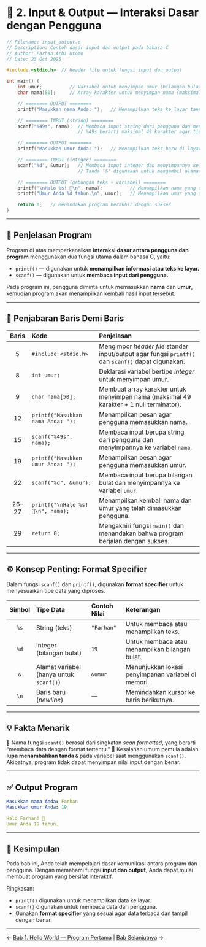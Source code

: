 
# 🧩 2. Input & Output — Interaksi Dasar dengan Pengguna

```c
// Filename: input_output.c
// Description: Contoh dasar input dan output pada bahasa C
// Author: Farhan Arbi Utomo
// Date: 23 Oct 2025

#include <stdio.h>  // Header file untuk fungsi input dan output

int main() {
    int umur;          // Variabel untuk menyimpan umur (bilangan bulat)
    char nama[50];     // Array karakter untuk menyimpan nama (maksimal 49 huruf + '\0')

    // ======== OUTPUT ========
    printf("Masukkan nama Anda: ");   // Menampilkan teks ke layar tanpa berpindah baris

    // ======== INPUT (string) ========
    scanf("%49s", nama);  // Membaca input string dari pengguna dan menyimpannya ke variabel 'nama'
                          // %49s berarti maksimal 49 karakter agar tidak melebihi kapasitas

    // ======== OUTPUT ========
    printf("Masukkan umur Anda: ");   // Menampilkan teks baru di layar

    // ======== INPUT (integer) ========
    scanf("%d", &umur);   // Membaca input integer dan menyimpannya ke variabel 'umur'
                          // Tanda '&' digunakan untuk mengambil alamat memori variabel

    // ======== OUTPUT (gabungan teks + variabel) ========
    printf("\nHalo %s! 👋\n", nama);          // Menampilkan nama yang dimasukkan pengguna
    printf("Umur Anda %d tahun.\n", umur);   // Menampilkan umur yang dimasukkan pengguna

    return 0;   // Menandakan program berakhir dengan sukses
}
```

---

## 🧠 Penjelasan Program

Program di atas memperkenalkan **interaksi dasar antara pengguna dan program** menggunakan dua fungsi utama dalam bahasa C, yaitu:

* `printf()` — digunakan untuk **menampilkan informasi atau teks ke layar.**
* `scanf()` — digunakan untuk **membaca input dari pengguna.**

Pada program ini, pengguna diminta untuk memasukkan **nama** dan **umur**, kemudian program akan menampilkan kembali hasil input tersebut.

---

## 📖 Penjabaran Baris Demi Baris

| **Baris** | **Kode**                           | **Penjelasan**                                                                                     |
| :-------: | :--------------------------------- | :------------------------------------------------------------------------------------------------- |
|     5     | `#include <stdio.h>`               | Mengimpor *header file* standar input/output agar fungsi `printf()` dan `scanf()` dapat digunakan. |
|     8     | `int umur;`                        | Deklarasi variabel bertipe *integer* untuk menyimpan umur.                                         |
|     9     | `char nama[50];`                   | Membuat array karakter untuk menyimpan nama (maksimal 49 karakter + 1 null terminator).            |
|     12    | `printf("Masukkan nama Anda: ");`  | Menampilkan pesan agar pengguna memasukkan nama.                                                   |
|     15    | `scanf("%49s", nama);`             | Membaca input berupa string dari pengguna dan menyimpannya ke variabel `nama`.                     |
|     19    | `printf("Masukkan umur Anda: ");`  | Menampilkan pesan agar pengguna memasukkan umur.                                                   |
|     22    | `scanf("%d", &umur);`              | Membaca input berupa bilangan bulat dan menyimpannya ke variabel `umur`.                           |
|   26–27   | `printf("\nHalo %s! 👋\n", nama);` | Menampilkan kembali nama dan umur yang telah dimasukkan pengguna.                                  |
|     29    | `return 0;`                        | Mengakhiri fungsi `main()` dan menandakan bahwa program berjalan dengan sukses.                    |

---

## ⚙️ Konsep Penting: Format Specifier

Dalam fungsi `scanf()` dan `printf()`, digunakan **format specifier** untuk menyesuaikan tipe data yang diproses.

| **Simbol** | **Tipe Data**                           | **Contoh Nilai** | **Keterangan**                                     |
| :--------: | :-------------------------------------- | :--------------- | :------------------------------------------------- |
|    `%s`    | String (teks)                           | `"Farhan"`       | Untuk membaca atau menampilkan teks.               |
|    `%d`    | Integer (bilangan bulat)                | `19`             | Untuk membaca atau menampilkan bilangan bulat.     |
|     `&`    | Alamat variabel (hanya untuk `scanf()`) | `&umur`          | Menunjukkan lokasi penyimpanan variabel di memori. |
|    `\n`    | Baris baru (*newline*)                  | —                | Memindahkan kursor ke baris berikutnya.            |

---

## 💡 Fakta Menarik

🔹 Nama fungsi `scanf()` berasal dari singkatan *scan formatted*, yang berarti “membaca data dengan format tertentu.”
🔹 Kesalahan umum pemula adalah **lupa menambahkan tanda `&`** pada variabel saat menggunakan `scanf()`. Akibatnya, program tidak dapat menyimpan nilai input dengan benar.

---

## ✅ Output Program

```yaml
Masukkan nama Anda: Farhan
Masukkan umur Anda: 19

Halo Farhan! 👋
Umur Anda 19 tahun.
```

---

## 🚀 Kesimpulan

Pada bab ini, Anda telah mempelajari dasar komunikasi antara program dan pengguna.
Dengan memahami fungsi **input dan output**, Anda dapat mulai membuat program yang bersifat interaktif.

Ringkasan:

* `printf()` digunakan untuk menampilkan data ke layar.
* `scanf()` digunakan untuk membaca data dari pengguna.
* Gunakan **format specifier** yang sesuai agar data terbaca dan tampil dengan benar.

---

← [Bab 1. Hello World — Program Pertama](hello_world.md) | [Bab Selanjutnya](Variabel-Tipe-Data.md) →
